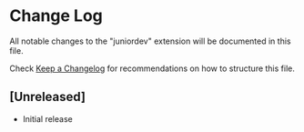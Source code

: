 # Change Log

All notable changes to the "juniordev" extension will be documented in this file.

Check [Keep a Changelog](http://keepachangelog.com/) for recommendations on how to structure this file.

## [Unreleased]

- Initial release